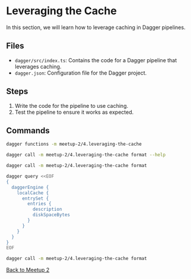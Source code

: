 # Leveraging the Cache

In this section, we will learn how to leverage caching in Dagger pipelines.

## Files

- `dagger/src/index.ts`: Contains the code for a Dagger pipeline that leverages
  caching.
- `dagger.json`: Configuration file for the Dagger project.

## Steps

1. Write the code for the pipeline to use caching.
2. Test the pipeline to ensure it works as expected.

## Commands

```bash
dagger functions -m meetup-2/4.leveraging-the-cache
```

```bash
dagger call -m meetup-2/4.leveraging-the-cache format --help
```

```bash
dagger call -m meetup-2/4.leveraging-the-cache format
```

```bash
dagger query <<EOF
{
  daggerEngine {
    localCache {
      entrySet {
        entries {
          description
          diskSpaceBytes
        }
      }
    }
  }
}
EOF
```

```bash
dagger call -m meetup-2/4.leveraging-the-cache format
```

[Back to Meetup 2](../README.md)
